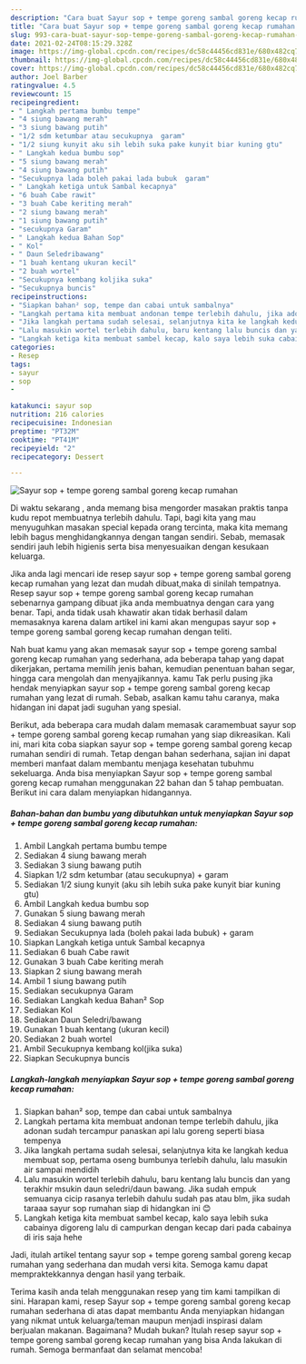 ```yaml
---
description: "Cara buat Sayur sop + tempe goreng sambal goreng kecap rumahan yang lezat dan Mudah Dibuat"
title: "Cara buat Sayur sop + tempe goreng sambal goreng kecap rumahan yang lezat dan Mudah Dibuat"
slug: 993-cara-buat-sayur-sop-tempe-goreng-sambal-goreng-kecap-rumahan-yang-lezat-dan-mudah-dibuat
date: 2021-02-24T08:15:29.328Z
image: https://img-global.cpcdn.com/recipes/dc58c44456cd831e/680x482cq70/sayur-sop-tempe-goreng-sambal-goreng-kecap-rumahan-foto-resep-utama.jpg
thumbnail: https://img-global.cpcdn.com/recipes/dc58c44456cd831e/680x482cq70/sayur-sop-tempe-goreng-sambal-goreng-kecap-rumahan-foto-resep-utama.jpg
cover: https://img-global.cpcdn.com/recipes/dc58c44456cd831e/680x482cq70/sayur-sop-tempe-goreng-sambal-goreng-kecap-rumahan-foto-resep-utama.jpg
author: Joel Barber
ratingvalue: 4.5
reviewcount: 15
recipeingredient:
- " Langkah pertama bumbu tempe"
- "4 siung bawang merah"
- "3 siung bawang putih"
- "1/2 sdm ketumbar atau secukupnya  garam"
- "1/2 siung kunyit aku sih lebih suka pake kunyit biar kuning gtu"
- " Langkah kedua bumbu sop"
- "5 siung bawang merah"
- "4 siung bawang putih"
- "Secukupnya lada boleh pakai lada bubuk  garam"
- " Langkah ketiga untuk Sambal kecapnya"
- "6 buah Cabe rawit"
- "3 buah Cabe keriting merah"
- "2 siung bawang merah"
- "1 siung bawang putih"
- "secukupnya Garam"
- " Langkah kedua Bahan Sop"
- " Kol"
- " Daun Seledribawang"
- "1 buah kentang ukuran kecil"
- "2 buah wortel"
- "Secukupnya kembang koljika suka"
- "Secukupnya buncis"
recipeinstructions:
- "Siapkan bahan² sop, tempe dan cabai untuk sambalnya"
- "Langkah pertama kita membuat andonan tempe terlebih dahulu, jika adonan sudah tercampur panaskan api lalu goreng seperti biasa tempenya"
- "Jika langkah pertama sudah selesai, selanjutnya kita ke langkah kedua membuat sop, pertama oseng bumbunya terlebih dahulu, lalu masukin air sampai mendidih"
- "Lalu masukin wortel terlebih dahulu, baru kentang lalu buncis dan yang terakhir msukin daun seledri/daun bawang. Jika sudah empuk semuanya cicip rasanya terlebih dahulu sudah pas atau blm, jika sudah taraaa sayur sop rumahan siap di hidangkan ini 😊"
- "Langkah ketiga kita membuat sambel kecap, kalo saya lebih suka cabainya digoreng lalu di campurkan dengan kecap dari pada cabainya di iris saja hehe"
categories:
- Resep
tags:
- sayur
- sop
- 

katakunci: sayur sop  
nutrition: 216 calories
recipecuisine: Indonesian
preptime: "PT32M"
cooktime: "PT41M"
recipeyield: "2"
recipecategory: Dessert

---
```



![Sayur sop + tempe goreng sambal goreng kecap rumahan](https://img-global.cpcdn.com/recipes/dc58c44456cd831e/680x482cq70/sayur-sop-tempe-goreng-sambal-goreng-kecap-rumahan-foto-resep-utama.jpg)

Di waktu  sekarang , anda memang bisa mengorder masakan praktis tanpa kudu repot membuatnya terlebih dahulu. Tapi, bagi kita yang mau menyuguhkan masakan special kepada orang tercinta, maka kita memang lebih bagus menghidangkannya dengan tangan sendiri. Sebab, memasak sendiri jauh lebih higienis serta bisa menyesuaikan dengan kesukaan keluarga.

Jika anda lagi mencari ide resep sayur sop + tempe goreng sambal goreng kecap rumahan yang lezat dan mudah dibuat,maka di sinilah tempatnya. Resep sayur sop + tempe goreng sambal goreng kecap rumahan  sebenarnya gampang dibuat jika anda membuatnya dengan cara yang benar. Tapi, anda tidak usah khawatir akan tidak berhasil dalam memasaknya 
karena dalam artikel ini kami akan mengupas sayur sop + tempe goreng sambal goreng kecap rumahan dengan teliti.  



Nah buat kamu yang akan memasak sayur sop + tempe goreng sambal goreng kecap rumahan yang sederhana, ada beberapa tahap yang dapat dikerjakan, pertama memilih jenis bahan, kemudian penentuan bahan segar, hingga cara mengolah dan menyajikannya. kamu Tak perlu pusing jika hendak menyiapkan sayur sop + tempe goreng sambal goreng kecap rumahan yang lezat di rumah. Sebab, asalkan kamu  tahu caranya, maka hidangan ini dapat jadi suguhan yang spesial.

Berikut, ada beberapa cara mudah dalam memasak caramembuat sayur sop + tempe goreng sambal goreng kecap rumahan yang siap dikreasikan. Kali ini, mari kita coba siapkan sayur sop + tempe goreng sambal goreng kecap rumahan sendiri di rumah. Tetap dengan bahan sederhana, sajian ini dapat memberi manfaat dalam membantu menjaga kesehatan tubuhmu sekeluarga. Anda bisa menyiapkan Sayur sop + tempe goreng sambal goreng kecap rumahan menggunakan 22 bahan dan 5 tahap pembuatan. Berikut ini cara dalam menyiapkan hidangannya.

<!--inarticleads1-->

##### Bahan-bahan dan bumbu yang dibutuhkan untuk menyiapkan Sayur sop + tempe goreng sambal goreng kecap rumahan:

1. Ambil  Langkah pertama bumbu tempe
1. Sediakan 4 siung bawang merah
1. Sediakan 3 siung bawang putih
1. Siapkan 1/2 sdm ketumbar (atau secukupnya) + garam
1. Sediakan 1/2 siung kunyit (aku sih lebih suka pake kunyit biar kuning gtu)
1. Ambil  Langkah kedua bumbu sop
1. Gunakan 5 siung bawang merah
1. Sediakan 4 siung bawang putih
1. Sediakan Secukupnya lada (boleh pakai lada bubuk) + garam
1. Siapkan  Langkah ketiga untuk Sambal kecapnya
1. Sediakan 6 buah Cabe rawit
1. Gunakan 3 buah Cabe keriting merah
1. Siapkan 2 siung bawang merah
1. Ambil 1 siung bawang putih
1. Sediakan secukupnya Garam
1. Sediakan  Langkah kedua Bahan² Sop
1. Sediakan  Kol
1. Sediakan  Daun Seledri/bawang
1. Gunakan 1 buah kentang (ukuran kecil)
1. Sediakan 2 buah wortel
1. Ambil Secukupnya kembang kol(jika suka)
1. Siapkan Secukupnya buncis




<!--inarticleads2-->

##### Langkah-langkah menyiapkan Sayur sop + tempe goreng sambal goreng kecap rumahan:

1. Siapkan bahan² sop, tempe dan cabai untuk sambalnya
1. Langkah pertama kita membuat andonan tempe terlebih dahulu, jika adonan sudah tercampur panaskan api lalu goreng seperti biasa tempenya
1. Jika langkah pertama sudah selesai, selanjutnya kita ke langkah kedua membuat sop, pertama oseng bumbunya terlebih dahulu, lalu masukin air sampai mendidih
1. Lalu masukin wortel terlebih dahulu, baru kentang lalu buncis dan yang terakhir msukin daun seledri/daun bawang. Jika sudah empuk semuanya cicip rasanya terlebih dahulu sudah pas atau blm, jika sudah taraaa sayur sop rumahan siap di hidangkan ini 😊
1. Langkah ketiga kita membuat sambel kecap, kalo saya lebih suka cabainya digoreng lalu di campurkan dengan kecap dari pada cabainya di iris saja hehe




Jadi, itulah artikel tentang  sayur sop + tempe goreng sambal goreng kecap rumahan  yang sederhana dan mudah versi kita. Semoga kamu dapat mempraktekkannya dengan hasil yang terbaik. 

Terima kasih anda telah menggunakan resep yang tim kami tampilkan di sini. Harapan kami, resep  Sayur sop + tempe goreng sambal goreng kecap rumahan sederhana di atas dapat membantu Anda menyiapkan hidangan yang nikmat untuk keluarga/teman maupun menjadi inspirasi dalam berjualan makanan. Bagaimana? Mudah bukan? Itulah resep sayur sop + tempe goreng sambal goreng kecap rumahan yang bisa Anda lakukan di rumah. Semoga bermanfaat dan selamat mencoba!

